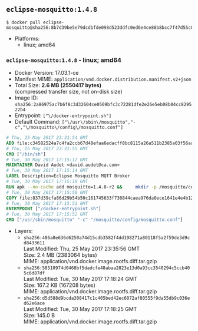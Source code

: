 ## `eclipse-mosquitto:1.4.8`

```console
$ docker pull eclipse-mosquitto@sha256:8b7d39be5e79dcd1fde098d523ddfc0ed6e4ce88b8bcc7f47d55c08338cad33a
```

-	Platforms:
	-	linux; amd64

### `eclipse-mosquitto:1.4.8` - linux; amd64

-	Docker Version: 17.03.1-ce
-	Manifest MIME: `application/vnd.docker.distribution.manifest.v2+json`
-	Total Size: **2.6 MB (2550417 bytes)**  
	(compressed transfer size, not on-disk size)
-	Image ID: `sha256:2a86975ac7b6f8c3d32604ce0509bfc3c72281dfe2e26e5eb08b04cc829522b4`
-	Entrypoint: `["\/docker-entrypoint.sh"]`
-	Default Command: `["\/usr\/sbin\/mosquitto","-c","\/mosquitto\/config\/mosquitto.conf"]`

```dockerfile
# Thu, 25 May 2017 23:31:54 GMT
ADD file:c34582524a7c4fa2ccb67d48efaa6edacff8bc8115a26a511b2385a03f56aa8e in / 
# Thu, 25 May 2017 23:31:55 GMT
CMD ["/bin/sh"]
# Tue, 30 May 2017 17:15:12 GMT
MAINTAINER David Audet <david.audet@ca.com>
# Tue, 30 May 2017 17:15:14 GMT
LABEL Description=Eclipse Mosquitto MQTT Broker
# Tue, 30 May 2017 17:15:19 GMT
RUN apk --no-cache add mosquitto=1.4.8-r2 &&     mkdir -p /mosquitto/config /mosquitto/data /mosquitto/log &&     cp /etc/mosquitto/mosquitto.conf /mosquitto/config &&     chown -R mosquitto:mosquitto /mosquitto
# Tue, 30 May 2017 17:15:50 GMT
COPY file:837d39cfa86d29b54b50c161745633f730844caea976da0ece1641e4e4b122aa in / 
# Tue, 30 May 2017 17:15:51 GMT
ENTRYPOINT ["/docker-entrypoint.sh"]
# Tue, 30 May 2017 17:15:52 GMT
CMD ["/usr/sbin/mosquitto" "-c" "/mosquitto/config/mosquitto.conf"]
```

-	Layers:
	-	`sha256:486a8e636d6250a74d15cdb3582f4dd198271a80118f5a2f59de3d9cd8433611`  
		Last Modified: Thu, 25 May 2017 23:35:56 GMT  
		Size: 2.4 MB (2383064 bytes)  
		MIME: application/vnd.docker.image.rootfs.diff.tar.gzip
	-	`sha256:58510974d0468bf5dadcfe48abaa2823e13d0a93cc3540294c5ccb405c6d87df`  
		Last Modified: Tue, 30 May 2017 17:18:24 GMT  
		Size: 167.2 KB (167208 bytes)  
		MIME: application/vnd.docker.image.rootfs.diff.tar.gzip
	-	`sha256:d5d588d9bcda308417c1c405bed42ec6072af80555f9da55db9c036ed62e6ace`  
		Last Modified: Tue, 30 May 2017 17:18:25 GMT  
		Size: 145.0 B  
		MIME: application/vnd.docker.image.rootfs.diff.tar.gzip
